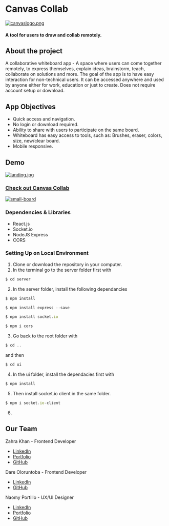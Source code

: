 # Canvas Collab
[![canvaslogo.png](https://i.postimg.cc/jj2WhcM5/canvaslogo.png)](https://postimg.cc/67s5WrJJ)
#### A tool for users to draw and collab remotely.

## About the project

A collaborative whiteboard app - A space where users can come together remotely, to express themselves, explain ideas, brainstorm, teach, collaborate on solutions and more. The goal of the app is to have easy interaction for non-technical users. It can be accessed anywhere and used by anyone either for work, education or just to create. Does not require account setup or download. 

## App Objectives

* Quick access and navigation.
* No login or download required.
* Ability to share with users to participate on the same board.
* Whiteboard has easy access to tools, such as: Brushes, eraser, colors, size, new/clear board.
* Mobile responsive.

## Demo
[![landing.jpg](https://i.postimg.cc/8zM2FgRB/landing.jpg)](https://postimg.cc/pmVG771p)

### [Check out Canvas Collab](https://welcometocanvascollab.netlify.app/) 

[![small-board](https://i.postimg.cc/KzHqq078/small-wb2.png)](https://postimg.cc/5Y8Sjqkh)


### Dependencies & Libraries
* React.js
* Socket.io
* NodeJS Express
* CORS

### Setting Up on Local Environment
1. Clone or download the repository in your computer. 
2. In the terminal go to the server folder first with 
```js
$ cd server
```
2. In the server folder, install the following dependancies  
```js
$ npm install
```
```js
$ npm install express --save
```
```js
$ npm install socket.io
```
```js
$ npm i cors
```

3. Go back to the root folder with 
```js
$ cd ..
```
and then
```js
$ cd ui
```
4. In the ui folder, install the dependacies first with
```js
$ npm install
```

5. Then install socket.io client in the same folder. 
```js
$ npm i socket.io-client
```
6. 

## Our Team

Zahra Khan - Frontend Developer
* [LinkedIn](https://www.linkedin.com/in/zahrakhan-2021/) 
* [Portfolio](https://zahrakhan.netlify.app/) 
* [GitHub](https://github.com/zkh224) 

Dare Oloruntoba - Frontend Developer
* [LinkedIn](https://www.linkedin.com/in/zahrakhan-2021/) 
* [GitHub](https://github.com/zkh224) 

Naomy Portillo - UX/UI Designer
* [LinkedIn](https://www.linkedin.com/in/naomyportillo/) 
* [Portfolio](https://naomyportillo.me/) 
* [GitHub](https://github.com/rosannaNaomy) 


